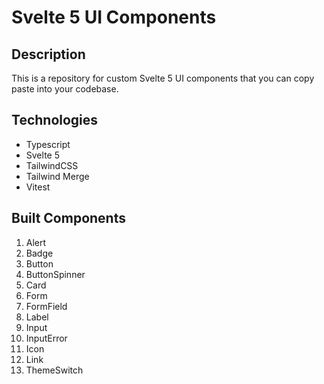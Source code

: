 # Svelte 5 UI Components

## Description

This is a repository for custom Svelte 5 UI components that you can copy paste into your codebase.

## Technologies

-   Typescript
-   Svelte 5
-   TailwindCSS
-   Tailwind Merge
-   Vitest 

## Built Components

1. Alert
2. Badge
3. Button
4. ButtonSpinner
5. Card
6. Form
7. FormField
8. Label
9. Input
10. InputError
11. Icon
12. Link
13. ThemeSwitch
